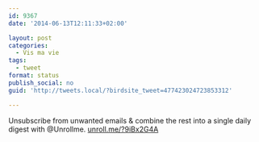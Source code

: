```yaml
---
id: 9367
date: '2014-06-13T12:11:33+02:00'

layout: post
categories:
  - Vis ma vie
tags:
  - tweet
format: status
publish_social: no
guid: 'http://tweets.local/?birdsite_tweet=477423024723853312'

---
```


Unsubscribe from unwanted emails &amp; combine the rest into a single daily digest with @Unrollme. [unroll.me/?9iBx2G4A](https://unroll.me/?9iBx2G4A)